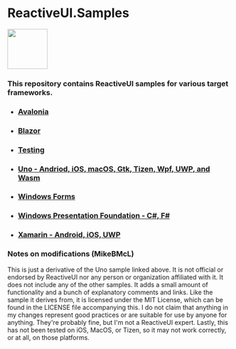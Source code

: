 
# ReactiveUI.Samples

<a href="https://github.com/reactiveui/reactiveui">
  <img width="90" heigth="90" src="https://raw.githubusercontent.com/reactiveui/styleguide/master/logo/main.png">
</a>

### This repository contains ReactiveUI samples for various target frameworks.

- ### [Avalonia](https://github.com/reactiveui/ReactiveUI.Samples/tree/main/avalonia)

- ### [Blazor](https://github.com/reactiveui/ReactiveUI.Samples/tree/main/blazor)

- ### [Testing](https://github.com/reactiveui/ReactiveUI.Samples/tree/main/testing)

- ### [Uno - Andriod, iOS, macOS, Gtk, Tizen, Wpf, UWP, and Wasm](https://github.com/reactiveui/ReactiveUI.Samples/tree/main/Uno)

- ### [Windows Forms](https://github.com/reactiveui/ReactiveUI.Samples/tree/main/winforms)

- ### [Windows Presentation Foundation - C#, F#](https://github.com/reactiveui/ReactiveUI.Samples/tree/main/wpf)

- ### [Xamarin - Android, iOS, UWP](https://github.com/reactiveui/ReactiveUI.Samples/tree/main/Xamarin)

### Notes on modifications (MikeBMcL)

This is just a derivative of the Uno sample linked above. It is not official or endorsed by ReactiveUI nor any person or 
organization affiliated with it. It does not include any of the other samples. It adds a small amount of functionality and a 
bunch of explanatory comments and links. Like the sample it derives from, it is licensed under the MIT License, which can be found 
in the LICENSE file accompanying this. I do not claim that anything in my changes represent good practices or are suitable for use 
by anyone for anything. They're probably fine, but I'm not a ReactiveUI expert. Lastly, this has not been tested on iOS, MacOS,
or Tizen, so it may not work correctly, or at all, on those platforms.
